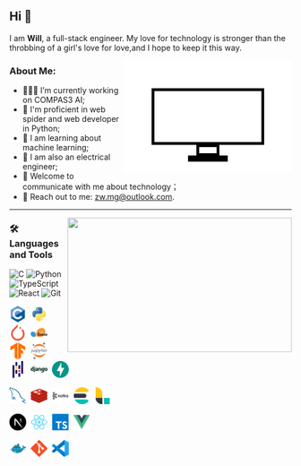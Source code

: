 ## Hi 👋 
I am **Will**, a full-stack engineer. My love for technology is stronger than the throbbing of a girl's love for love,and I hope to keep it this way.

<!-- https://media1.giphy.com/media/MeJgB3yMMwIaHmKD4z/200.webp?cid=790b7611nlh08w2499zrlukmnf5h74owx0ay46julkwv4bdi&ep=v1_gifs_search&rid=200.webp&ct=g -->
<img align="right" src="https://github.com/WowGim/WowGim/blob/main/hello_world_typing.gif" height="200" width="300" margin-right="200"/>

### About Me:
- 👨🏽‍💻 I’m currently working on COMPAS3 AI;
- 🚀 I'm proficient in web spider and web developer in Python;
- 🌱 I am learning about machine learning;
- 🔭 I am also an electrical engineer;
- 💬 Welcome to communicate with me about technology；
- 📮 Reach out to me: zw.mg@outlook.com.

---
<!-- ![Top Langs](https://github-readme-stats.vercel.app/api/top-langs/?username=WowGim&size_weight=0.5&count_weight=0.5) -->
<!--   ![Top Langs](https://github-readme-stats.vercel.app/api/top-langs/?username=WowGim&layout=donut) -->
  <img align="right" src="https://github-readme-stats.vercel.app/api/top-langs/?username=WowGim&layout=donut" width="400" height="240" />

### 🛠️ Languages and Tools

![C](http://img.shields.io/badge/-C-A8B9CC?style=flat-square&logo=c&logoColor=ffffff)
![Python](http://img.shields.io/badge/-Python-3776AB?style=flat-square&logo=python&logoColor=ffffff)
![TypeScript](https://img.shields.io/badge/-TypeScript-%23F7DF1C?style=flat-square&logo=typescript&logoColor=000000&labelColor=%23F7DF1C&color=%23FFCE5A)
![React](https://img.shields.io/badge/-React-61DAFB?style=flat-square&logo=react&logoColor=ffffff)
![Git](https://img.shields.io/badge/Git-F05032?style=flat-square&logo=Git&logoColor=white)

<div>
  <!-- Python -->
  <img src="https://github.com/devicons/devicon/blob/master/icons/c/c-original.svg" title="C" alt="C" width="30" height="30"/>&nbsp;
  <img src="https://github.com/devicons/devicon/blob/master/icons/python/python-original.svg" title="Python" alt="Python" width="30" height="30"/>&nbsp;
  <img src="https://github.com/devicons/devicon/blob/master/icons/pytorch/pytorch-original.svg" title="Pytorch" alt="Pytorch" width="30" height="30"/>&nbsp;
  <img src="https://github.com/devicons/devicon/blob/master/icons/scikitlearn/scikitlearn-original.svg" title="Scikit" alt="Scikit" width="30" height="30"/>&nbsp;
  <img src="https://github.com/devicons/devicon/blob/master/icons/tensorflow/tensorflow-original.svg" title="Tensor" alt="Tensor" width="30" height="30"/>&nbsp;
  <img src="https://github.com/devicons/devicon/blob/master/icons/jupyter/jupyter-original-wordmark.svg" title="Jupyter" alt="Jupyter" width="30" height="30"/>&nbsp;
  <img src="https://github.com/devicons/devicon/blob/master/icons/pandas/pandas-original.svg" title="Pandas" alt="Pandas" width="30" height="30"/>&nbsp;
  <img src="https://github.com/devicons/devicon/blob/master/icons/django/django-plain-wordmark.svg" title="Django" alt="Django" width="30" height="30"/>&nbsp;
  <img src="https://github.com/devicons/devicon/blob/master/icons/fastapi/fastapi-original.svg" title="FastAPI" alt="FastAPI" width="30" height="30"/>&nbsp;
  
  <!-- DB -->
  <img src="https://github.com/devicons/devicon/blob/master/icons/mysql/mysql-original.svg" title="MySQL" alt="MySQL" width="30" height="30"/>&nbsp;
  <img src="https://github.com/devicons/devicon/blob/master/icons/redis/redis-original.svg" title="Redis" alt="Redis" width="30" height="30"/>&nbsp;
  <img src="https://github.com/devicons/devicon/blob/master/icons/apachekafka/apachekafka-original-wordmark.svg" title="Kafka" alt="Kafka" width="30" height="30"/>&nbsp;
  <img src="https://github.com/devicons/devicon/blob/master/icons/elasticsearch/elasticsearch-original.svg" title="ElasticSearch" alt="ElasticSearch" width="30" height="30"/>&nbsp;
  <img src="https://github.com/devicons/devicon/blob/master/icons/logstash/logstash-original.svg" title="LogStash" alt="LogStash" width="30" height="30"/>&nbsp;
  <!-- FrontEnd -->
  <img src="https://github.com/devicons/devicon/blob/master/icons/nextjs/nextjs-original.svg" title="Next.js" alt="Next.js" width="30" height="30"/>&nbsp;
  <img src="https://github.com/devicons/devicon/blob/master/icons/react/react-original.svg" title="React" alt="React" width="30" height="30"/>&nbsp;
  <img src="https://github.com/devicons/devicon/blob/master/icons/typescript/typescript-original.svg" title="Typescript" alt="Typescript" width="30" height="30"/>&nbsp;
  <img src="https://github.com/devicons/devicon/blob/master/icons/vuejs/vuejs-original.svg" title="VUE" alt="VUE" width="30" height="30"/>&nbsp;
  <!-- tools -->
  <img src="https://github.com/devicons/devicon/blob/master/icons/docker/docker-original.svg" title="Docker" alt="Docker" width="30" height="30"/>&nbsp;
  <img src="https://github.com/devicons/devicon/blob/master/icons/git/git-original.svg" title="Git" alt="Git" width="30" height="30"/>&nbsp;
  <img src="https://github.com/devicons/devicon/blob/master/icons/vscode/vscode-original.svg" title="VsCode" alt="VsCode" width="30" height="30"/>&nbsp;
  
</div>
